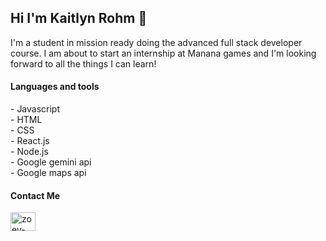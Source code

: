 ## Hi I'm Kaitlyn Rohm 👋
<p>I'm a student in mission ready doing the advanced full stack developer course. I am about to start an internship at Manana games and I'm looking forward to all the things I can learn!</p>

<h4>Languages and tools</h4>
<p>
- Javascript <br>
- HTML <br>
- CSS <br>
- React.js <br>
- Node.js <br>
- Google gemini api <br>
- Google maps api <br>
</p>

<h4>Contact Me</h4>
<p>
<a href="https://www.linkedin.com/in/kaitlyn-rohm-083612307/" target="blank"><img align="center" src="https://raw.githubusercontent.com/rahuldkjain/github-profile-readme-generator/master/src/images/icons/Social/linked-in-alt.svg" alt="zoey-frisart" height="30" width="40" /></a>
</p>

<!--
**kaitlynrohm/kaitlynrohm** is a ✨ _special_ ✨ repository because its `README.md` (this file) appears on your GitHub profile.

Here are some ideas to get you started:

- 🔭 I’m currently working on ...
- 🌱 I’m currently learning ...
- 👯 I’m looking to collaborate on ...
- 🤔 I’m looking for help with ...
- 💬 Ask me about ...
- 📫 How to reach me: ...
- 😄 Pronouns: ...
- ⚡ Fun fact: ...
-->
